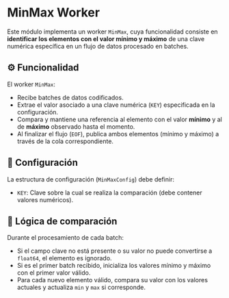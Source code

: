 # MinMax Worker

Este módulo implementa un worker `MinMax`, cuya funcionalidad consiste en **identificar los elementos con el valor mínimo y máximo** de una clave numérica específica en un flujo de datos procesado en batches.

## ⚙️ Funcionalidad

El worker `MinMax`:

- Recibe batches de datos codificados.
- Extrae el valor asociado a una clave numérica (`KEY`) especificada en la configuración.
- Compara y mantiene una referencia al elemento con el valor **mínimo** y al de **máximo** observado hasta el momento.
- Al finalizar el flujo (`EOF`), publica ambos elementos (mínimo y máximo) a través de la cola correspondiente.

## 🔐 Configuración

La estructura de configuración (`MinMaxConfig`) debe definir:

- `KEY`: Clave sobre la cual se realiza la comparación (debe contener valores numéricos).

## 🧠 Lógica de comparación

Durante el procesamiento de cada batch:
- Si el campo clave no está presente o su valor no puede convertirse a `float64`, el elemento es ignorado.
- Si es el primer batch recibido, inicializa los valores mínimo y máximo con el primer valor válido.
- Para cada nuevo elemento válido, compara su valor con los valores actuales y actualiza `min` y `max` si corresponde.
